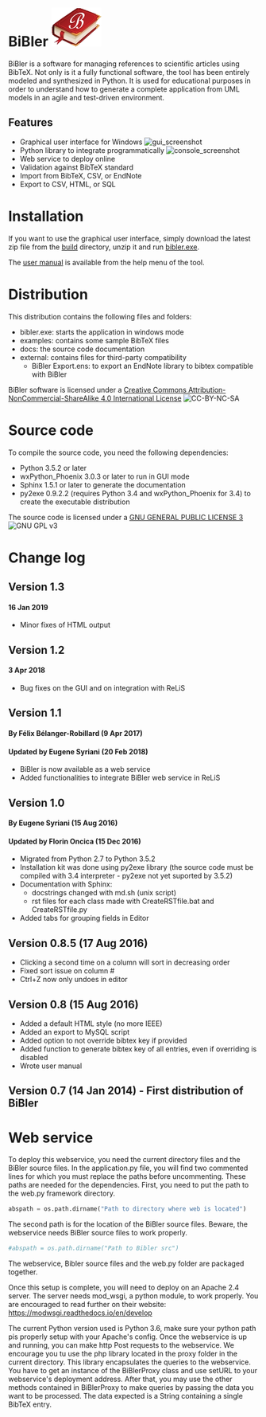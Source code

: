 # BiBler ![logo](https://raw.githubusercontent.com/esyriani/bibler/master/src/bibler/utils/resources/bibler.png)
BiBler is a software for managing references to scientific articles using BibTeX. Not only is it a fully functional software, the tool has been entirely modeled and synthesized in Python. It is used for educational purposes in order to understand how to generate a complete application from UML models in an agile and test-driven environment.

## Features

- Graphical user interface for Windows
![gui_screenshot](https://a.fsdn.com/con/app/proj/bibler/screenshots/screenshot.png/1)
- Python library to integrate programmatically
![console_screenshot](https://a.fsdn.com/con/app/proj/bibler/screenshots/library.png/1)
- Web service to deploy online
- Validation against BibTeX standard
- Import from BibTeX, CSV, or EndNote
- Export to CSV, HTML, or SQL

# Installation
If you want to use the graphical user interface, simply download the latest zip file from the [build](build) directory, unzip it and run [bibler.exe](build/BiBler/bibler.exe).

The [user manual](build/BiBler/utils/resources/manual.md) is available from the help menu of the tool.


# Distribution
This distribution contains the following files and folders:
- bibler.exe: starts the application in windows mode
- examples: contains some sample BibTeX files
- docs: the source code documentation
- external: contains files for third-party compatibility
    - BiBler Export.ens: to export an EndNote library to bibtex compatible with BiBler

BiBler software is licensed under a [Creative Commons Attribution-NonCommercial-ShareAlike 4.0 International License](http://creativecommons.org/licenses/by-nc-sa/4.0)
![CC-BY-NC-SA](https://i.creativecommons.org/l/by-nc-sa/4.0/88x31.png)

# Source code
To compile the source code, you need the following dependencies:
- Python 3.5.2 or later
- wxPython_Phoenix 3.0.3 or later to run in GUI mode
- Sphinx 1.5.1 or later to generate the documentation
- py2exe 0.9.2.2 (requires Python 3.4 and wxPython_Phoenix for 3.4) to create the executable distribution

The source code is licensed under a [GNU GENERAL PUBLIC LICENSE 3](https://www.gnu.org/copyleft/gpl.html) ![GNU GPL v3](https://img.shields.io/badge/license-GPLv3-blue.svg)

# Change log
## Version 1.3
#### 16 Jan 2019
- Minor fixes of HTML output

## Version 1.2
#### 3 Apr 2018
- Bug fixes on the GUI and on integration with ReLiS

## Version 1.1
#### By Félix Bélanger-Robillard (9 Apr 2017)
#### Updated by Eugene Syriani (20 Feb 2018)
- BiBler is now available as a web service
- Added functionalities to integrate BiBler web service in ReLiS

## Version 1.0
#### By Eugene Syriani (15 Aug 2016)
#### Updated by Florin Oncica (15 Dec 2016)
- Migrated from Python 2.7 to Python 3.5.2
- Installation kit was done using py2exe library (the source code must be compiled with 3.4 interpreter - py2exe not yet suported by 3.5.2)
- Documentation with Sphinx:
   - docstrings changed with md.sh (unix script)
   - rst files for each class made with CreateRSTfile.bat and CreateRSTfile.py
- Added tabs for grouping fields in Editor

## Version 0.8.5 (17 Aug 2016)
- Clicking a second time on a column will sort in decreasing order
- Fixed sort issue on column #
- Ctrl+Z now only undoes in editor

## Version 0.8 (15 Aug 2016)
- Added a default HTML style (no more IEEE)
- Added an export to MySQL script
- Added option to not override bibtex key if provided
- Added function to generate bibtex key of all entries, even if overriding is disabled
- Wrote user manual

## Version 0.7 (14 Jan 2014) - First distribution of BiBler


# Web service
To deploy this webservice, you need the current directory files and the BiBler source files.
In the application.py file, you will find two commented lines for which you must replace the
paths before uncommenting.
These paths are needed for the dependencies. First, you need to put the path to the web.py
framework directory.
```python
abspath = os.path.dirname("Path to directory where web is located")
```
The second path is for the location of the BiBler source files. Beware, the webservice needs
BiBler source files to work properly.
```python
#abspath = os.path.dirname("Path to Bibler src")
```
The webservice, Bibler source files and the web.py folder are packaged together.

Once this setup is complete, you will need to deploy on an Apache 2.4 server. The server needs
mod_wsgi, a python module, to work properly. You are encouraged to read further on their
website: https://modwsgi.readthedocs.io/en/develop

The current Python version used is Python 3.6, make sure your python path pis properly setup
with your Apache's config.
Once the webservice is up and running, you can make http Post requests to the webservice. We
encourage you tu use the php library located in the proxy folder in the current directory. 
This library encapsulates the queries to the webservice. You have to get an instance of the
BiBlerProxy class and use setURL to your webservice's deployment address. After that, you 
may use the other methods contained in BiBlerProxy to make queries by passing the data you
want to be processed. The data expected is a String containing a single BibTeX entry.
